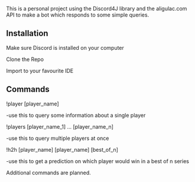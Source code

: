 This is a personal project using the Discord4J library and the aligulac.com API to make a bot which responds to some simple queries.

## Installation

Make sure Discord is installed on your computer

Clone the Repo

Import to your favourite IDE



## Commands

!player [player_name]

-use this to query some information about a single player

!players [player_name_1] ... [player_name_n]

-use this to query multiple players at once

!h2h [player_name] [player_name] [best_of_n]

-use this to get a prediction on which player would win in a best of n series

Additional commands are planned.
